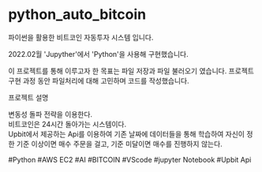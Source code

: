 # python_auto_bitcoin

파이썬을 활용한 비트코인 자동투자 시스템 입니다.

2022.02월 'Jupyther'에서 'Python'을 사용해 구현했습니다.

이 프로젝트를 통해 이루고자 한 목표는 파일 저장과 파일 불러오기 였습니다. 프로젝트 구현 과정 동안 파일처리에 대해 고민하며 코드를 작성했습니다.



프로젝트 설명

변동성 돌파 전략을 이용한다.<br/>
비트코인은 24시간 돌아가는 시스템이다.<br/>
Upbit에서 제공하는 Api를 이용하여 기존 날짜에 데이터들을 통해 학습하여 자신이 정한 기준 이상이면 매수 주문을 걸고, 기준 미달이면 매수를 진행하지 않는다.

#Python 
#AWS EC2 
#AI #BITCOIN #VScode #jupyter Notebook #Upbit Api
